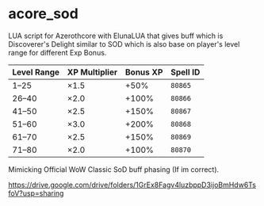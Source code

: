 # acore_sod
LUA script for Azerothcore with ElunaLUA that gives buff which is Discoverer's Delight similar to SOD which is also base on player's level range for different Exp Bonus.

| Level Range | XP Multiplier | Bonus XP | Spell ID |
| ----------- | ------------- | -------- | -------- |
| 1–25        | ×1.5          | +50%     | `80865`  |
| 26–40       | ×2.0          | +100%    | `80866`  |
| 41–50       | ×2.5          | +150%    | `80867`  |
| 51–60       | ×3.0          | +200%    | `80868`  |
| 61–70       | ×2.5          | +150%    | `80869`  |
| 71–80       | ×2.0          | +100%    | `80870`  |

Mimicking Official WoW Classic SoD buff phasing (If im correct).

https://drive.google.com/drive/folders/1GrEx8Fagv4luzbppD3ijoBmHdw6TsfoV?usp=sharing
